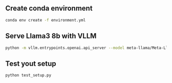 ## Create conda environment

```bash
conda env create -f environment.yml
```

## Serve Llama3 8b with VLLM

```bash
python -m vllm.entrypoints.openai.api_server --model meta-llama/Meta-Llama-3-8B --port 8080
```

## Test yout setup

```bash
python test_setup.py
```